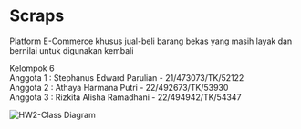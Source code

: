 # Scraps
Platform E-Commerce khusus jual-beli barang bekas yang masih layak dan bernilai untuk digunakan kembali

Kelompok 6  
Anggota 1 : Stephanus Edward Parulian - 21/473073/TK/52122    
Anggota 2 : Athaya Harmana Putri - 22/492673/TK/53930  
Anggota 3 : Rizkita Alisha Ramadhani - 22/494942/TK/54347  

![HW2-Class Diagram](https://github.com/user-attachments/assets/7d52aaee-7092-41af-bf84-ab56709a4789)
